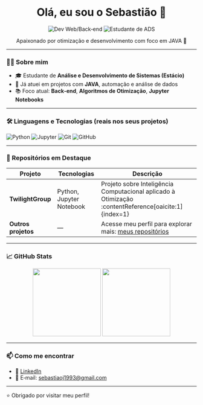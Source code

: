 <h1 align="center">Olá, eu sou o Sebastião 👋</h1>

<p align="center">
  <img src="https://img.shields.io/badge/Desenvolvedor%20Web‑Backend-blue" alt="Dev Web/Back‑end" />
  <img src="https://img.shields.io/badge/Estudante%20ADS-red" alt="Estudante de ADS" />
</p>

<p align="center">Apaixonado por otimização e desenvolvimento com foco em JAVA 🚀</p>

---

### 👨‍💻 Sobre mim

- 🎓 Estudante de **Análise e Desenvolvimento de Sistemas (Estácio)**
- 💼 Já atuei em projetos com **JAVA**, automação e análise de dados
- 📚 Foco atual: **Back‑end**, **Algoritmos de Otimização**, **Jupyter Notebooks**

---

### 🛠 Linguagens e Tecnologias (reais nos seus projetos)

![Python](https://img.shields.io/badge/-Python-3776AB?logo=python&logoColor=white)
![Jupyter](https://img.shields.io/badge/-Jupyter‑PNG-F37626?logo=jupyter&logoColor=white)
![Git](https://img.shields.io/badge/-Git‑Versionamento-orange?logo=git&logoColor=white)
![GitHub](https://img.shields.io/badge/-GitHub%20Repos‑Online-181717?logo=github&logoColor=white)

---

### 📂 Repositórios em Destaque

| Projeto            | Tecnologias                   | Descrição                                                                 |
|-------------------|-------------------------------|---------------------------------------------------------------------------|
| **TwilightGroup** | Python, Jupyter Notebook      | Projeto sobre Inteligência Computacional aplicado à Otimização :contentReference[oaicite:1]{index=1} |
| **Outros projetos** | —                             | Acesse meu perfil para explorar mais: [meus repositórios](https://github.com/Sebastiao1993?tab=repositories) |

---

### 📈 GitHub Stats

<p align="center">
  <img src="https://github-readme-stats.vercel.app/api?username=Sebastiao1993&show_icons=true&theme=default" height="180" />
  <img src="https://github-readme-stats.vercel.app/api/top-langs/?username=Sebastiao1993&layout=compact" height="180" />
</p>

---

### 📫 Como me encontrar

- 💼 [LinkedIn](https://www.linkedin.com/in/sebastião-júnior-741b611)
- 📧 E‑mail: sebastiaoj1993@gmail.com

---

⭐ Obrigado por visitar meu perfil!

